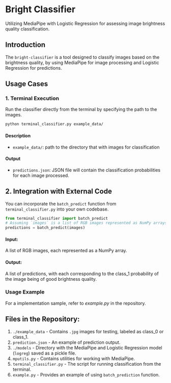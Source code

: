 # Bright Classifier
Utilizing MediaPipe with Logistic Regression for assessing image brightness quality classification.

## Introduction
The `bright-classifier` is a tool designed to classify images based on the brightness quality, by using MediaPipe for image processing and Logistic Regression for predictions.

## Usage Cases
### 1. Terminal Execution
Run the classifier directly from the terminal by specifying the path to the images.
```bash
python terminal_classifier.py example_data/
```
#### Description
- `example_data/`: path to the directory that with images for classification
#### Output
- `predictions.json`: JSON file will contain the classification probabilities for each image processed.


## 2. Integration with External Code
You can incorporate the `batch_predict` function from `terminal_classifier.py` into your own codebase.
```python
from terminal_classifier import batch_predict
# Assuming `images` is a list of RGB images represented as NumPy arrays
predictions = batch_predict(images)
```
#### Input:
A list of RGB images, each represented as a NumPy array.
#### Output:
A list of predictions, with each corresponding to the class_1 probability of the image being of good brightness quality.
### Usage Example
For a implementation sample, refer to _example.py_ in the repository.


## Files in the Repository:
1. `./example_data` - Contains `.jpg` images for testing, labeled as class_0 or class_1.
2. `prediction.json` - An example of prediction output.
3. `./models` - Directory with the MediaPipe and Logistic Regression model (`logreg`) saved as a pickle file.
4. `mputils.py` - Contains utilities for working with MediaPipe.
5. `terminal_classifier.py` - The script for running classification from the terminal.
6. `example.py` - Provides an example of using `batch_prediction` function.





